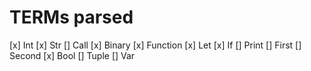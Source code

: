 # TERMs parsed
[x] Int
[x] Str
[] Call
[x] Binary
[x] Function
[x] Let
[x] If
[] Print
[] First
[] Second
[x] Bool
[] Tuple
[] Var
